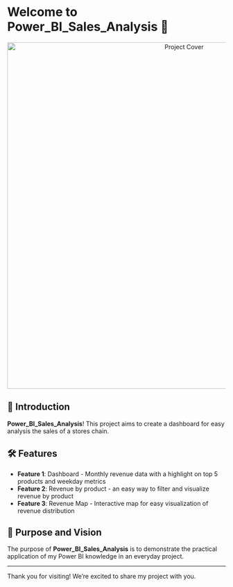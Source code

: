 # Welcome to **Power_BI_Sales_Analysis** 🌟

<p align="center">
  <img src="[https://github.com/ce-mizu/Power_BI_Sales_Analysis/blob/main/Sales_Analysis_Page_1.jpg]" alt="Project Cover" width="800"/>
</p>

## 🚀 Introduction

**Power_BI_Sales_Analysis**! This project aims to create a dashboard for easy analysis the sales of a stores chain.

## 🛠️ Features

- **Feature 1**: Dashboard - Monthly revenue data with a highlight on top 5 products and weekday metrics
- **Feature 2**: Revenue by product - an easy way to filter and visualize revenue by product
- **Feature 3**: Revenue Map - Interactive map for easy visualization of revenue distribution

## 🎯 Purpose and Vision

The purpose of **Power_BI_Sales_Analysis** is to demonstrate the practical application of my Power BI knowledge in an everyday project.

---

Thank you for visiting! We’re excited to share my project with you.
